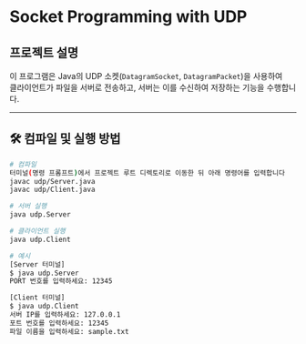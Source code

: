 # Socket Programming with UDP

## 프로젝트 설명

이 프로그램은 Java의 UDP 소켓(`DatagramSocket`, `DatagramPacket`)을 사용하여  
클라이언트가 파일을 서버로 전송하고, 서버는 이를 수신하여 저장하는 기능을 수행합니다.  

---

## 🛠️ 컴파일 및 실행 방법

```bash
# 컴파일
터미널(명령 프롬프트)에서 프로젝트 루트 디렉토리로 이동한 뒤 아래 명령어를 입력합니다
javac udp/Server.java
javac udp/Client.java

# 서버 실행
java udp.Server

# 클라이언트 실행
java udp.Client

# 예시
[Server 터미널]
$ java udp.Server
PORT 번호를 입력하세요: 12345

[Client 터미널]
$ java udp.Client
서버 IP를 입력하세요: 127.0.0.1
포트 번호를 입력하세요: 12345
파일 이름을 입력하세요: sample.txt

